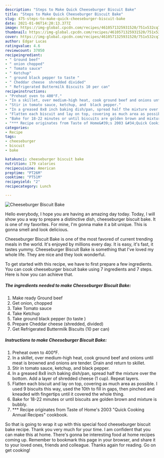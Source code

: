 ```yaml
---
description: "Steps to Make Quick Cheeseburger Biscuit Bake"
title: "Steps to Make Quick Cheeseburger Biscuit Bake"
slug: 475-steps-to-make-quick-cheeseburger-biscuit-bake
date: 2021-01-06T14:20:13.377Z
image: https://img-global.cpcdn.com/recipes/4610571325931520/751x532cq70/cheeseburger-biscuit-bake-recipe-main-photo.jpg
thumbnail: https://img-global.cpcdn.com/recipes/4610571325931520/751x532cq70/cheeseburger-biscuit-bake-recipe-main-photo.jpg
cover: https://img-global.cpcdn.com/recipes/4610571325931520/751x532cq70/cheeseburger-biscuit-bake-recipe-main-photo.jpg
author: Edgar Lucas
ratingvalue: 4.6
reviewcount: 37050
recipeingredient:
- " Ground beef"
- " onion chopped"
- " Tomato sauce"
- " Ketchup"
- " ground black pepper to taste "
- " Cheddar cheese  shredded divided"
- " Refrigerated Buttermilk Biscuits 10 per can"
recipeinstructions:
- "Preheat oven to 400°F."
- "In a skillet, over medium-high heat, cook ground beef and onions until meat is browned and onions are tender. Drain and return to skillet."
- "Stir in tomato sauce, ketchup, and  black pepper."
- "In a greased 8x8 inch baking dish/pan, spread half the mixture over the bottom. Add a layer of shredded cheese (1 cup). Repeat layers."
- "Flatten each biscuit and lay on top, covering as much area as possible. I used 9 biscuits this way, used the 10th to fill in gaps, then pinched and kneaded with fingertips until it covered the whole thing."
- "Bake for 18-22 minutes or until biscuits are golden brown and mixture is bubbly."
- "*** Recipe originates from Taste of Home&#39;s 2003 &#34;Quick Cooking Annual Recipes&#34; cookbook."
categories:
- Recipe
tags:
- cheeseburger
- biscuit
- bake

katakunci: cheeseburger biscuit bake 
nutrition: 179 calories
recipecuisine: American
preptime: "PT26M"
cooktime: "PT51M"
recipeyield: "2"
recipecategory: Lunch

---
```



![Cheeseburger Biscuit Bake](https://img-global.cpcdn.com/recipes/4610571325931520/751x532cq70/cheeseburger-biscuit-bake-recipe-main-photo.jpg)

Hello everybody, I hope you are having an amazing day today. Today, I will show you a way to prepare a distinctive dish, cheeseburger biscuit bake. It is one of my favorites. For mine, I'm gonna make it a bit unique. This is gonna smell and look delicious.

Cheeseburger Biscuit Bake is one of the most favored of current trending meals in the world. It's enjoyed by millions every day. It is easy, it's fast, it tastes yummy. Cheeseburger Biscuit Bake is something that I've loved my whole life. They are nice and they look wonderful.




To get started with this recipe, we have to first prepare a few ingredients. You can cook cheeseburger biscuit bake using 7 ingredients and 7 steps. Here is how you can achieve that.

<!--inarticleads1-->

##### The ingredients needed to make Cheeseburger Biscuit Bake:

1. Make ready  Ground beef
1. Get  onion, chopped
1. Take  Tomato sauce
1. Take  Ketchup
1. Take  ground black pepper (to taste )
1. Prepare  Cheddar cheese  (shredded, divided)
1. Get  Refrigerated Buttermilk Biscuits (10 per can)




<!--inarticleads2-->

##### Instructions to make Cheeseburger Biscuit Bake:

1. Preheat oven to 400°F.
1. In a skillet, over medium-high heat, cook ground beef and onions until meat is browned and onions are tender. Drain and return to skillet.
1. Stir in tomato sauce, ketchup, and  black pepper.
1. In a greased 8x8 inch baking dish/pan, spread half the mixture over the bottom. Add a layer of shredded cheese (1 cup). Repeat layers.
1. Flatten each biscuit and lay on top, covering as much area as possible. I used 9 biscuits this way, used the 10th to fill in gaps, then pinched and kneaded with fingertips until it covered the whole thing.
1. Bake for 18-22 minutes or until biscuits are golden brown and mixture is bubbly.
1. *** Recipe originates from Taste of Home&#39;s 2003 &#34;Quick Cooking Annual Recipes&#34; cookbook.




So that is going to wrap it up with this special food cheeseburger biscuit bake recipe. Thank you very much for your time. I am confident that you can make this at home. There's gonna be interesting food at home recipes coming up. Remember to bookmark this page in your browser, and share it to your loved ones, friends and colleague. Thanks again for reading. Go on get cooking!
